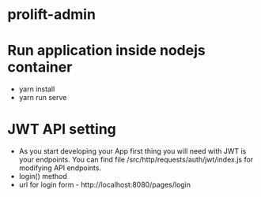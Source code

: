 # prolift-admin

# Run application inside nodejs container
- yarn install
- yarn run serve

# JWT API setting 
- As you start developing your App first thing you will need with JWT is your endpoints. You can find file /src/http/requests/auth/jwt/index.js for modifying API endpoints.
- login() method
- url for login form - http://localhost:8080/pages/login
